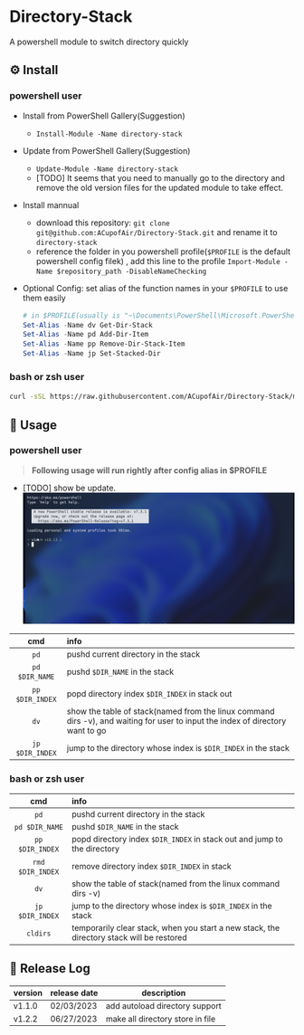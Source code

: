 # Directory-Stack

A powershell module to switch directory quickly

## :gear: Install

### powershell user
- Install from PowerShell Gallery(Suggestion)
  - `Install-Module -Name directory-stack`
- Update from PowerShell Gallery(Suggestion)
  - `Update-Module -Name directory-stack`
  - [TODO] It seems that you need to manually go to the directory and remove the old version files for the updated module to take effect.
- Install mannual
  - download this repository: `git clone git@github.com:ACupofAir/Directory-Stack.git` and rename it to `directory-stack`
  - reference the folder in you powershell profile(`$PROFILE` is the default powershell config filek) , add this line to the profile
    `Import-Module -Name $repository_path -DisableNameChecking`
- Optional Config: set alias of the function names in your `$PROFILE` to use them easily

  ```powershell
  # in $PROFILE(usually is "~\Documents\PowerShell\Microsoft.PowerShell_profile.ps1")
  Set-Alias -Name dv Get-Dir-Stack
  Set-Alias -Name pd Add-Dir-Item
  Set-Alias -Name pp Remove-Dir-Stack-Item
  Set-Alias -Name jp Set-Stacked-Dir
  ```

### bash or zsh user
```bash
curl -sSL https://raw.githubusercontent.com/ACupofAir/Directory-Stack/main/bash/install.sh | bash
```
## :toolbox: Usage

### powershell user
> **Following usage will run rightly after config alias in $PROFILE**

* [TODO] show be update.
![demo](https://github.com/ACupofAir/dotfiles/blob/main/res/dir_stack_demo.gif?raw=true)

|       cmd       | info                                                                                                                           |
| :-------------: | :----------------------------------------------------------------------------------------------------------------------------- |
|      `pd`       | pushd current directory in the stack                                                                                           |
| `pd $DIR_NAME`  | pushd `$DIR_NAME` in the stack                                                                                                 |
| `pp $DIR_INDEX` | popd directory index `$DIR_INDEX` in stack out                                                                                 |
|      `dv`       | show the table of stack(named from the linux command dirs -v), and waiting for user to input the index of directory want to go |
| `jp $DIR_INDEX` | jump to the directory whose index is `$DIR_INDEX` in the stack                                                                 |

### bash or zsh user
|       cmd        | info                                                                                      |
| :--------------: | :---------------------------------------------------------------------------------------- |
|       `pd`       | pushd current directory in the stack                                                      |
|  `pd $DIR_NAME`  | pushd `$DIR_NAME` in the stack                                                            |
| `pp $DIR_INDEX`  | popd directory index `$DIR_INDEX` in stack out and jump to the directory                  |
| `rmd $DIR_INDEX` | remove directory index `$DIR_INDEX` in stack                                              |
|       `dv`       | show the table of stack(named from the linux command dirs -v)                             |
| `jp $DIR_INDEX`  | jump to the directory whose index is `$DIR_INDEX` in the stack                            |
|     `cldirs`     | temporarily clear stack, when you start a new stack, the directory stack will be restored |

## :date: Release Log

| version | release date | description                      |
| ------- | ------------ | -------------------------------- |
| v1.1.0  | 02/03/2023   | add autoload directory support   |
| v1.2.2  | 06/27/2023   | make all directory store in file |
